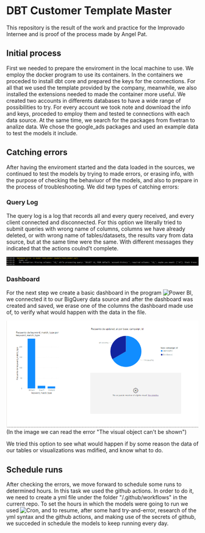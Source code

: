 # DBT Customer Template Master

This repository is the result of the work and practice for the Improvado Internee and is proof of the process made by Angel Pat.

## Initial process

First we needed to prepare the enviroment in the local machine to use. We employ the docker program to use its containers. In the containers we proceded to install dbt core and prepared the keys for the connections. For all that we used the template provided by the company, meanwhile, we also installed the extensions needed to made the container more useful. We created two accounts in differents databases to have a wide range of possibilities to try. For every account we took note and download the info and keys, proceded to employ them and tested te connections with each data source. At the same time, we search for the packages from fivetran to analize data. We chose the google_ads packages and used an example data to test the models it include.

## Catching errors
After having the enviroment started and the data loaded in the sources, we continued to test the models by trying to made errors, or erasing info, with the purpose of checking the behaviuor of the models, and also to prepare in the process of troubleshooting.
We did twp types of catching errors: 

### Query Log
The query log is a log that records all and every query received, and every client connected and disconnected.
For this option we literally tried to submit queries with wrong name of columns, columns we have already deleted, or with wrong name of tables/datasets, the results vary from data source, but at the same time were the same. With different messages they indicated that the actions coulnd't complete.

![Error Query Log](https://github.com/SrAngelP/dbt_customer_template-master/blob/871fef36aa6fdb99c88b480077353c9dee70a83a/images/error2.png)

### Dashboard
For the next step we create a basic dashboard in the program ![Power BI](https://powerbi.microsoft.com/es-mx/), we connected it to our BigQuery data source and after the dashboard was created and saved, we erase one of the columns the dashboard made use of, to verify what would happen with the data in the file.

![Error Dashboard](https://github.com/SrAngelP/dbt_customer_template-master/blob/871fef36aa6fdb99c88b480077353c9dee70a83a/images/error4.png)
(In the image we can read the error "The visual object can't be shown")


We tried this option to see what would happen if by some reason the data of our tables or visualizations was mdified, and know what to do.

## Schedule runs
After checking the errors, we move forward to schedule some runs to determined hours. In this task we used the github actions. In order to do it, we need to create a yml file under the folder "/.github/workflows" in the current repo. To set the hours in which the models were going to run we used ![Cron](https://crontab.guru), and to resume, after some hard try-and-error, research of the yml syntax and the github actions, and making use of the secrets of github, we succeded in schedule the models to keep running every day.
